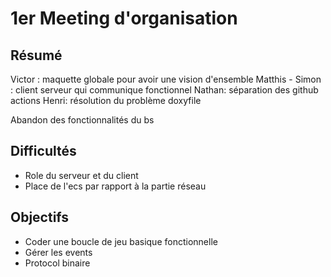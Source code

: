 # 1er Meeting d'organisation

## Résumé
Victor : maquette globale pour avoir une vision d'ensemble
Matthis - Simon : client serveur qui communique fonctionnel
Nathan: séparation des github actions
Henri: résolution du problème doxyfile

Abandon des fonctionnalités du bs


## Difficultés
- Role du serveur et du client
- Place de l'ecs par rapport à la partie réseau

## Objectifs
- Coder une boucle de jeu basique fonctionnelle
- Gérer les events
- Protocol binaire